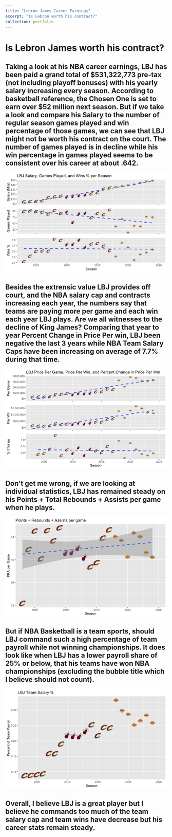 ```yaml
---
title: "Lebron James Career Earnings"
excerpt: "Is Lebron worth his contract?"
collection: portfolio
---
```


# Is Lebron James worth his contract?
## Taking a look at his NBA career earnings, LBJ has been paid a grand total of $531,322,773 pre-tax (not including playoff bonuses) with his yearly salary increasing every season. According to basketball reference, the Chosen One is set to earn over $52 million next season. But if we take a look and compare his Salary to the number of regular season games played and win percentage of those games, we can see that LBJ might not be worth his contract on the court. The number of games played is in decline while his win percentage in games played seems to be consistent over his career at about .642.    


![png](/images/000027.png)


## Besides the extrensic value LBJ provides off court, and the NBA salary cap and contracts increasing each year, the numbers say that teams are paying more per game and each win each year LBJ plays. Are we all witnesses to the decline of King James? Comparing that year to year Percent Change in Price Per win, LBJ been negative the last 3 years while NBA Team Salary Caps have been increasing on average of 7.7% during that time.

![png](/images/000018.png)

## Don't get me wrong, if we are looking at individual statistics, LBJ has remained steady on his Points + Total Rebounds + Assists per game when he plays.

![png](/images/000023.png)

## But if NBA Basketball is a team sports, should LBJ command such a high percentage of team payroll while not winning championships. It does look like when LBJ has a lower payroll share of 25% or below, that his teams have won NBA championships (excluding the bubble title which I believe should not count). 

![png](/images/000022.png)

## Overall, I believe LBJ is a great player but I believe he commands too much of the team salary cap and team wins have decrease but his career stats remain steady. 